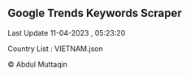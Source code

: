 

## Google Trends Keywords Scraper 
 
Last Update 11-04-2023 , 05:23:20

Country List :
VIETNAM.json



© Abdul Muttaqin 
